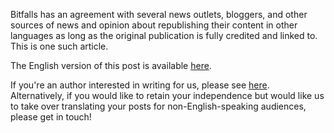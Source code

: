 Bitfalls has an agreement with several news outlets, bloggers, and other sources of news and opinion about republishing their content in other languages as long as the original publication is fully credited and linked to. This is one such article.

The English version of this post is available [here][link].

If you're an author interested in writing for us, please see [here](https://bitfalls.com/write-for-us). Alternatively, if you would like to retain your independence but would like us to take over translating your posts for non-English-speaking audiences, please get in touch!

[link]: https://www.engadget.com/2018/01/22/hackers-stealing-millions-cryptocurrency-ico/
